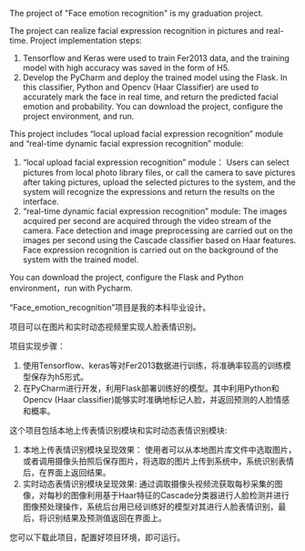 The project of "Face emotion recognition" is my graduation project. 

The project can realize facial expression recognition in pictures and real-time.
Project implementation steps:
1. Tensorflow and Keras were used to train Fer2013 data, and the training model with high accuracy was saved in the form of H5.
2. Develop the PyCharm and deploy the trained model using the Flask. In this classifier, Python and Opencv (Haar Classifier) are used to accurately mark the face in real time, and return the predicted facial emotion and probability.
You can download the project, configure the project environment, and run.

This project includes “local upload facial expression recognition” module and “real-time dynamic facial expression recognition” module:
1. “local upload facial expression recognition” module：
Users can select pictures from local photo library files, or call the camera to save pictures after taking pictures, upload the selected pictures to the system, and the system will recognize the expressions and return the results on the interface.
2. “real-time dynamic facial expression recognition” module:
The images acquired per second are acquired through the video stream of the camera. Face detection and image preprocessing are carried out on the images per second using the Cascade classifier based on Haar features. Face expression recognition is carried out on the background of the system with the trained model.

You can download the project, configure the Flask and Python environment，run with Pycharm.



“Face_emotion_recognition”项目是我的本科毕业设计。

项目可以在图片和实时动态视频里实现人脸表情识别。

项目实现步骤：
1. 使用Tensorflow、keras等对Fer2013数据进行训练，将准确率较高的训练模型保存为h5形式。
2. 在PyCharm进行开发，利用Flask部署训练好的模型。其中利用Python和Opencv (Haar classifier)能够实时准确地标记人脸，并返回预测的人脸情感和概率。

这个项目包括本地上传表情识别模块和实时动态表情识别模块:
1. 本地上传表情识别模块呈现效果：
使用者可以从本地图片库文件中选取图片，或者调用摄像头拍照后保存图片，将选取的图片上传到系统中，系统识别表情后，在界面上返回结果。
2. 实时动态表情识别模块呈现效果:
通过调取摄像头视频流获取每秒采集的图像，对每秒的图像利用基于Haar特征的Cascade分类器进行人脸检测并进行图像预处理操作，系统后台用已经训练好的模型对其进行人脸表情识别，最后，将识别结果及预测值返回在界面上。

您可以下载此项目，配置好项目环境，即可运行。
